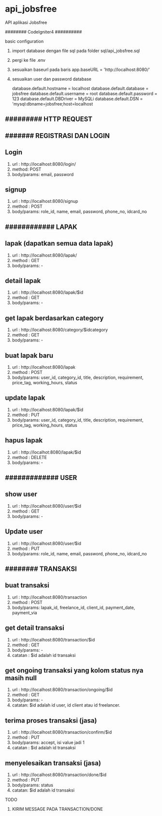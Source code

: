 # api_jobsfree
API aplikasi Jobsfree

######## CodeIgniter4 ##########

basic configuration
1.  import database dengan file sql pada folder sql/api_jobsfree.sql
2.  pergi ke file .env
3.  sesuaikan baseurl pada baris app.baseURL = 'http://localhost:8080/'
4.  sesuaikan user dan password database

    database.default.hostname = localhost
    database.default.database = jobsfree
    database.default.username = root
    database.default.password = 123
    database.default.DBDriver = MySQLi
    database.default.DSN = 'mysql:dbname=jobsfree;host=localhost

## ######### HTTP REQUEST ###############

## ######################################
## ####### REGISTRASI DAN LOGIN #########
## ######################################

## Login
1. url : http://localhost:8080/login/
2. method: POST
3. body/params: email, password

## signup
1. url : http://localhost:8080/signup
2. method : POST
3. body/params: role_id, name, email, password, phone_no, idcard_no

## ###################################
## ############ LAPAK ################
## ###################################

## lapak (dapatkan semua data lapak)
1. url : http://localhost:8080/lapak/
2. method : GET
3. body/params: -

## detail lapak
1. url : http://localhost:8080/lapak/$id
2. method : GET
3. body/params: -

## get lapak berdasarkan category
1. url : http://localhost:8080/category/$idcategory 
2. method : GET
3. body/params: -

## buat lapak baru
1. url : http://localhost:8080/lapak
2. method : POST
3. body/params: user_id, category_id, title, description, requirement, price_tag, working_hours, status

## update lapak
1. url : http://localhost:8080/lapak/$id
2. method : PUT
3. body/params: user_id, category_id, title, description, requirement, price_tag, working_hours, status

## hapus lapak
1. url : http://localhot:8080/lapak/$id
2. method : DELETE
3. body/params: -

## #####################################
## ############# USER ##################
## #####################################

## show user
1. url : http://localhost:8080/user/$id
2. method : GET
3. body/params: -

## Update user
1. url : http://localhost:8080/user/$id
2. method : PUT
3. body/params: role_id, name, email, password, phone_no, idcard_no

## ###############################
## ######## TRANSAKSI ############
## ###############################

## buat transaksi 
1. url : http://localhost:8080/transaction
2. method : POST
3. body/params: lapak_id, freelance_id, client_id, payment_date, payment_via

## get detail transaksi
1. url : http://localhost:8080/transaction/$id
2. method : GET
3. body/params: -
4. catatan : $id adalah id transaksi

## get ongoing transaksi yang kolom status nya masih null
1. url : http://localhost:8080/transaction/ongoing/$id
2. method : GET
3. body/params: -
4. catatan: $id adalah id user, id client atau id freelancer. 

## terima proses transaksi (jasa)
1. url : http://localhost:8080/transaction/confirm/$id 
2. method : PUT
3. body/params: accept, isi value jadi 1
4. catatan : $id adalah id transaksi

## menyelesaikan transaksi (jasa)
1. url : http://localhost:8080/transaction/done/$id
2. method : PUT
3. body/params: status
4. catatan: $id adalah id transaksi

TODO 
1. KIRIM MESSAGE PADA TRANSACTION/DONE